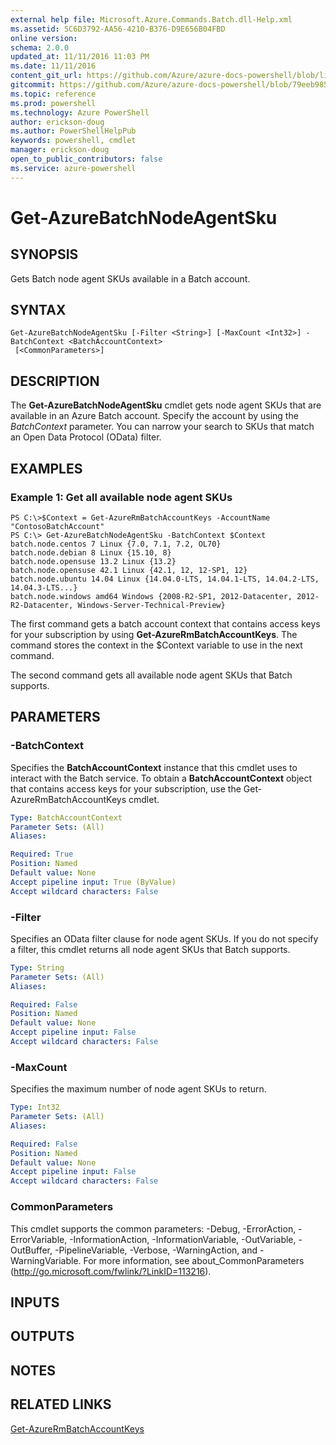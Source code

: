 ```yaml
---
external help file: Microsoft.Azure.Commands.Batch.dll-Help.xml
ms.assetid: 5C6D3792-AA56-4210-B376-D9E656B04FBD
online version: 
schema: 2.0.0
updated_at: 11/11/2016 11:03 PM
ms.date: 11/11/2016
content_git_url: https://github.com/Azure/azure-docs-powershell/blob/live/azureps-cmdlets-docs/ResourceManager/AzureRM.Batch/v2.3.0/Get-AzureBatchNodeAgentSku.md
gitcommit: https://github.com/Azure/azure-docs-powershell/blob/79eeb985ea480979357fb4695832a0c3d29a48bf/azureps-cmdlets-docs/ResourceManager/AzureRM.Batch/v2.3.0/Get-AzureBatchNodeAgentSku.md
ms.topic: reference
ms.prod: powershell
ms.technology: Azure PowerShell
author: erickson-doug
ms.author: PowerShellHelpPub
keywords: powershell, cmdlet
manager: erickson-doug
open_to_public_contributors: false
ms.service: azure-powershell
---
```


# Get-AzureBatchNodeAgentSku

## SYNOPSIS
Gets Batch node agent SKUs available in a Batch account.

## SYNTAX

```
Get-AzureBatchNodeAgentSku [-Filter <String>] [-MaxCount <Int32>] -BatchContext <BatchAccountContext>
 [<CommonParameters>]
```

## DESCRIPTION
The **Get-AzureBatchNodeAgentSku** cmdlet gets node agent SKUs that are available in an Azure Batch account.
Specify the account by using the *BatchContext* parameter.
You can narrow your search to SKUs that match an Open Data Protocol (OData) filter.

## EXAMPLES

### Example 1: Get all available node agent SKUs
```
PS C:\>$Context = Get-AzureRmBatchAccountKeys -AccountName "ContosoBatchAccount"
PS C:\> Get-AzureBatchNodeAgentSku -BatchContext $Context 
batch.node.centos 7 Linux {7.0, 7.1, 7.2, OL70} 
batch.node.debian 8 Linux {15.10, 8} 
batch.node.opensuse 13.2 Linux {13.2} 
batch.node.opensuse 42.1 Linux {42.1, 12, 12-SP1, 12} 
batch.node.ubuntu 14.04 Linux {14.04.0-LTS, 14.04.1-LTS, 14.04.2-LTS, 14.04.3-LTS...} 
batch.node.windows amd64 Windows {2008-R2-SP1, 2012-Datacenter, 2012-R2-Datacenter, Windows-Server-Technical-Preview}
```

The first command gets a batch account context that contains access keys for your subscription by using **Get-AzureRmBatchAccountKeys**.
The command stores the context in the $Context variable to use in the next command.

The second command gets all available node agent SKUs that Batch supports.

## PARAMETERS

### -BatchContext
Specifies the **BatchAccountContext** instance that this cmdlet uses to interact with the Batch service.
To obtain a **BatchAccountContext** object that contains access keys for your subscription, use the Get-AzureRmBatchAccountKeys cmdlet.

```yaml
Type: BatchAccountContext
Parameter Sets: (All)
Aliases: 

Required: True
Position: Named
Default value: None
Accept pipeline input: True (ByValue)
Accept wildcard characters: False
```

### -Filter
Specifies an OData filter clause for node agent SKUs.
If you do not specify a filter, this cmdlet returns all node agent SKUs that Batch supports.

```yaml
Type: String
Parameter Sets: (All)
Aliases: 

Required: False
Position: Named
Default value: None
Accept pipeline input: False
Accept wildcard characters: False
```

### -MaxCount
Specifies the maximum number of node agent SKUs to return.

```yaml
Type: Int32
Parameter Sets: (All)
Aliases: 

Required: False
Position: Named
Default value: None
Accept pipeline input: False
Accept wildcard characters: False
```

### CommonParameters
This cmdlet supports the common parameters: -Debug, -ErrorAction, -ErrorVariable, -InformationAction, -InformationVariable, -OutVariable, -OutBuffer, -PipelineVariable, -Verbose, -WarningAction, and -WarningVariable. For more information, see about_CommonParameters (http://go.microsoft.com/fwlink/?LinkID=113216).

## INPUTS

## OUTPUTS

## NOTES

## RELATED LINKS

[Get-AzureRmBatchAccountKeys](xref:ResourceManager/AzureRM.Batch/v2.3.0/Get-AzureRmBatchAccountKeys.md)


